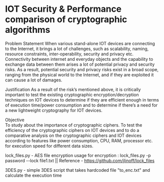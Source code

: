 # IOT Security & Performance comparison of cryptographic algorithms

Problem Statement
When various stand-alone IOT devices are connecting to the Internet, it brings a lot of challenges, such as scalability, naming, resource constraints, inter-operability, security and privacy etc. Connectivity between internet and everyday objects and the capability to exchange data between them arises a lot of potential privacy and security risks. As a result, potential security and privacy risks exist in a broad scope, ranging from the physical world to the Internet, and if they are exploited it can cause a lot of damages.

Justification 
As a result of the risk’s mentioned above, it is critically important to test the existing cryptographic encryption/decryption techniques on IOT devices to determine if they are efficient enough in terms of execution time/power consumption and to determine if there’s a need for a new lightweight cryptography for IOT devices. 

Objective  
To study about the importance of cryptographic ciphers.
To test the efficiency of the cryptographic ciphers on IOT devices and to do a comparative analysis on the cryptographic ciphers and IOT devices according to features like power consumption, CPU, RAM, processor etc. for execution speed for different data sizes.

lock_files.py - AES file encryption 
usage for encryption : lock_files.py -p password --lock file1.txt ||
Reference - https://github.com/jlinoff/lock_files

3DES.py - simple 3DES script that takes hardcoded file "to_enc.txt" and calculate the execution time 
